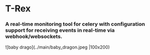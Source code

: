 # T-Rex

### A real-time monitoring tool for celery with configuration support for receiving events in real-time via webhook/websockets.


![baby drago](../main/baby_dragon.jpeg |100x200)


